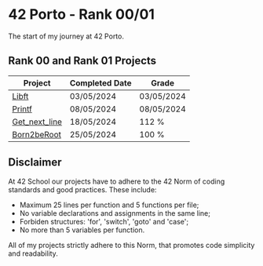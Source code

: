 # 42 Porto - Rank 00/01
The start of my journey at 42 Porto.

## Rank 00 and Rank 01 Projects
| Project | Completed Date | Grade |
| --------------- | --------------- | --------------- |
| [Libft]() | 03/05/2024 | 03/05/2024 | 125 % |
| [Printf]() | 08/05/2024 | 08/05/2024 | 100 % |
| [Get_next_line]() | 18/05/2024 | 112 % |
| [Born2beRoot]() | 25/05/2024 | 100 % |

## Disclaimer
At 42 School our projects have to adhere to the 42 Norm of coding standards and good practices. These include:
- Maximum 25 lines per function and 5 functions per file;
- No variable declarations and assignments in the same line;
- Forbiden structures: 'for', 'switch', 'goto' and 'case';
- No more than 5 variables per function.

All of my projects strictly adhere to this Norm, that promotes code simplicity and readability.
